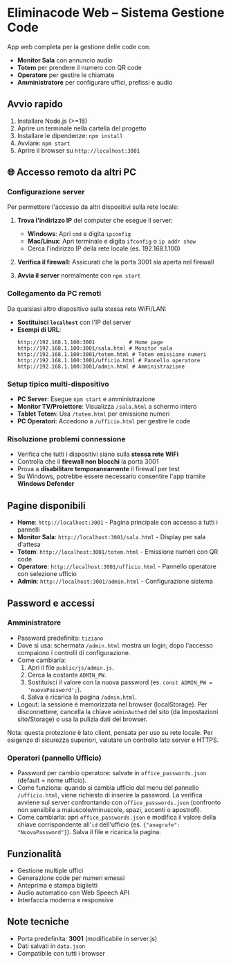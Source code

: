 
# Eliminacode Web – Sistema Gestione Code

App web completa per la gestione delle code con:
- **Monitor Sala** con annuncio audio
- **Totem** per prendere il numero con QR code
- **Operatore** per gestire le chiamate
- **Amministratore** per configurare uffici, prefissi e audio

## Avvio rapido
1. Installare Node.js (>=18)
2. Aprire un terminale nella cartella del progetto
3. Installare le dipendenze: `npm install`
4. Avviare: `npm start`
5. Aprire il browser su `http://localhost:3001`

## 🌐 Accesso remoto da altri PC

### Configurazione server
Per permettere l'accesso da altri dispositivi sulla rete locale:

1. **Trova l'indirizzo IP** del computer che esegue il server:
   - **Windows**: Apri `cmd` e digita `ipconfig`
   - **Mac/Linux**: Apri terminale e digita `ifconfig` o `ip addr show`
   - Cerca l'indirizzo IP della rete locale (es. 192.168.1.100)

2. **Verifica il firewall**: Assicurati che la porta 3001 sia aperta nel firewall

3. **Avvia il server** normalmente con `npm start`

### Collegamento da PC remoti
Da qualsiasi altro dispositivo sulla stessa rete WiFi/LAN:

- **Sostituisci `localhost`** con l'IP del server
- **Esempi di URL**:
  ```
  http://192.168.1.100:3001           # Home page
  http://192.168.1.100:3001/sala.html # Monitor sala
  http://192.168.1.100:3001/totem.html # Totem emissione numeri
  http://192.168.1.100:3001/ufficio.html # Pannello operatore
  http://192.168.1.100:3001/admin.html # Amministrazione
  ```

### Setup tipico multi-dispositivo
- **PC Server**: Esegue `npm start` e amministrazione
- **Monitor TV/Proiettore**: Visualizza `/sala.html` a schermo intero
- **Tablet Totem**: Usa `/totem.html` per emissione numeri
- **PC Operatori**: Accedono a `/ufficio.html` per gestire le code

### Risoluzione problemi connessione
- Verifica che tutti i dispositivi siano sulla **stessa rete WiFi**
- Controlla che il **firewall non blocchi** la porta 3001
- Prova a **disabilitare temporaneamente** il firewall per test
- Su Windows, potrebbe essere necessario consentire l'app tramite **Windows Defender**

## Pagine disponibili
- **Home**: `http://localhost:3001` - Pagina principale con accesso a tutti i pannelli
- **Monitor Sala**: `http://localhost:3001/sala.html` - Display per sala d'attesa
- **Totem**: `http://localhost:3001/totem.html` - Emissione numeri con QR code
- **Operatore**: `http://localhost:3001/ufficio.html` - Pannello operatore con selezione ufficio
- **Admin**: `http://localhost:3001/admin.html` - Configurazione sistema

## Password e accessi

### Amministratore
- Password predefinita: `tiziano`
- Dove si usa: schermata `/admin.html` mostra un login; dopo l'accesso compaiono i controlli di configurazione.
- Come cambiarla:
  1. Apri il file `public/js/admin.js`.
  2. Cerca la costante `ADMIN_PW`.
  3. Sostituisci il valore con la nuova password (es. `const ADMIN_PW = 'nuovaPassword';`).
  4. Salva e ricarica la pagina `/admin.html`.
- Logout: la sessione è memorizzata nel browser (localStorage). Per disconnettere, cancella la chiave `adminAuthed` del sito (da Impostazioni sito/Storage) o usa la pulizia dati del browser.

Nota: questa protezione è lato client, pensata per uso su rete locale. Per esigenze di sicurezza superiori, valutare un controllo lato server e HTTPS.

### Operatori (pannello Ufficio)
- Password per cambio operatore: salvate in `office_passwords.json` (default = nome ufficio).
- Come funziona: quando si cambia ufficio dal menu del pannello `/ufficio.html`, viene richiesto di inserire la password. La verifica avviene sul server confrontando con `office_passwords.json` (confronto non sensibile a maiuscole/minuscole, spazi, accenti o apostrofi).
- Come cambiarla: apri `office_passwords.json` e modifica il valore della chiave corrispondente all'`id` dell'ufficio (es. `{"anagrafe": "NuovaPassword"}`). Salva il file e ricarica la pagina.

## Funzionalità
- Gestione multiple uffici
- Generazione code per numeri emessi
- Anteprima e stampa biglietti
- Audio automatico con Web Speech API
- Interfaccia moderna e responsive

## Note tecniche
- Porta predefinita: **3001** (modificabile in server.js)
- Dati salvati in `data.json`
- Compatibile con tutti i browser

